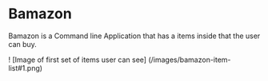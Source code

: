 # Bamazon


Bamazon is a Command line Application that has a items inside that the user can buy.

! [Image of first set of items user can see]
 (/images/bamazon-item-list#1.png)